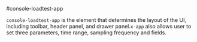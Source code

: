#console-loadtest-app

`console-loadtest-app` is the element that determines the layout of the UI, 
including toolbar, header panel, and drawer panel.`x-app` also allows user 
to set three parameters, time range, sampling frequency and fields.